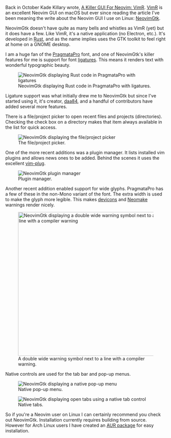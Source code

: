 Back in October Kade Killary wrote, [A Killer GUI For Neovim: VimR][kade-vimr].
[VimR] is an excellent Neovim GUI on macOS but ever since reading the article
I've been meaning the write about the Neovim GUI I use on Linux: [NeovimGtk].

NeovimGtk doesn't have quite as many bells and whistles as VimR (yet) but it does
have a few. Like VimR, it's a native application (no Electron, etc.). It's
developed in [Rust], and as the name implies uses the GTK toolkit to feel right
at home on a GNOME desktop.

I am a huge fan of the [PragmataPro] font, and one of NeovimGtk's killer
features for me is support for font [ligatures]. This means it renders text
with wonderful typographic beauty.

<figure>
  <img src="/images/2017/neovim-gtk-ligatures.png" alt="NeovimGtk displaying Rust code in PragmataPro with ligatures" />
  <figcaption>NeovimGtk displaying Rust code in PragmataPro with ligatures.</figcaption>
</figure>

Ligature support was what initially drew me to NeovimGtk but since I've started
using it, it's creator, [daa84], and a handful of contributors have added
several more features.

There is a file/project picker to open recent files and projects (directories).
Checking the check box on a directory makes that item always available in the
list for quick access.

<figure>
  <img src="/images/2017/neovim-gtk-project-switcher.png" alt="NeovimGtk displaying the file/project picker" />
  <figcaption>The file/project picker.</figcaption>
</figure>

One of the more recent additions was a plugin manager. It lists installed vim
plugins and allows news ones to be added. Behind the scenes it uses the
excellent [vim-plug].

<figure>
  <img src="/images/2017/neovim-gtk-plugin-manager.png" alt="NeovimGtk plugin manager" />
  <figcaption>Plugin manager.</figcaption>
</figure>

Another recent addition enabled support for wide glyphs. PragmataPro has a few
of these in the non-Mono variant of the font. The extra width is used to make
the glyph more legible. This makes [devicons] and [Neomake] warnings render nicely.

<figure>
  <img src="/images/2017/neovim-gtk-wide-glyphs.png" alt="NeovimGtk displaying a double wide warning symbol next to a line with a compiler warning" width="451" />
  <figcaption>A double wide warning symbol next to a line with a compiler warning.</figcaption>
</figure>


Native controls are used for the tab bar and pop-up menus.

<figure>
  <img src="/images/2017/neovim-gtk-gui-menu.png" alt="NeovimGtk displaying a native pop-up menu" />
  <figcaption>Native pop-up menu.</figcaption>
</figure>

<figure>
  <img src="/images/2017/neovim-gtk-native-tabs.png" alt="NeovimGtk displaying open tabs using a native tab control" />
  <figcaption>Native tabs.</figcaption>
</figure>

So if you're a Neovim user on Linux I can certainly recommend you check out NeovimGtk. Installation
currently requires building from source. However for Arch Linux users I have created an [AUR
package] for easy installation.

[kade-vimr]: https://medium.com/@kadek/a-killer-gui-for-neovim-vimr-ce68e4fa1a3b
[NeovimGtk]: https://github.com/daa84/neovim-gtk
[Rust]: https://www.rust-lang.org/
[PragmataPro]: https://www.fsd.it/shop/fonts/pragmatapro/
[ligatures]: https://en.wikipedia.org/wiki/Typographic_ligature
[daa84]: https://github.com/daa84
[VimR]: http://vimr.org/
[vim-plug]: https://github.com/junegunn/vim-plug
[AUR package]: https://aur.archlinux.org/packages/neovim-gtk-git
[devicons]: https://github.com/ryanoasis/vim-devicons
[Neomake]: https://github.com/neomake/neomake
